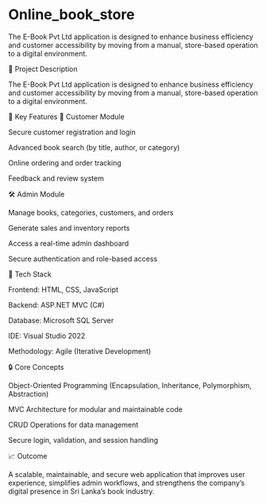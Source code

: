 # Online_book_store
The E-Book Pvt Ltd application is designed to enhance business efficiency and customer accessibility by moving from a manual, store-based operation to a digital environment.

🚀 Project Description

The E-Book Pvt Ltd application is designed to enhance business efficiency and customer accessibility by moving from a manual, store-based operation to a digital environment.

🎯 Key Features
👤 Customer Module

Secure customer registration and login

Advanced book search (by title, author, or category)

Online ordering and order tracking

Feedback and review system

🛠️ Admin Module

Manage books, categories, customers, and orders

Generate sales and inventory reports

Access a real-time admin dashboard

Secure authentication and role-based access

🧩 Tech Stack

Frontend: HTML, CSS, JavaScript

Backend: ASP.NET MVC (C#)

Database: Microsoft SQL Server

IDE: Visual Studio 2022

Methodology: Agile (Iterative Development)

🔒 Core Concepts

Object-Oriented Programming (Encapsulation, Inheritance, Polymorphism, Abstraction)

MVC Architecture for modular and maintainable code

CRUD Operations for data management

Secure login, validation, and session handling

📈 Outcome

A scalable, maintainable, and secure web application that improves user experience, simplifies admin workflows, and strengthens the company’s digital presence in Sri Lanka’s book industry.
